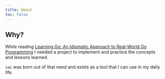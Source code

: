 ```yaml
---
title: About
toc: false
---
```


## Why?

While reading [Learning Go: An Idiomatic Approach to Real-World Go Programming](https://www.amazon.com/Learning-Go-Idiomatic-Real-World-Programming/dp/1098139291) I needed a project to implement and practice the concepts and lessons learned.

`vai` was born out of that need and exists as a tool that I can use in my daily life.
